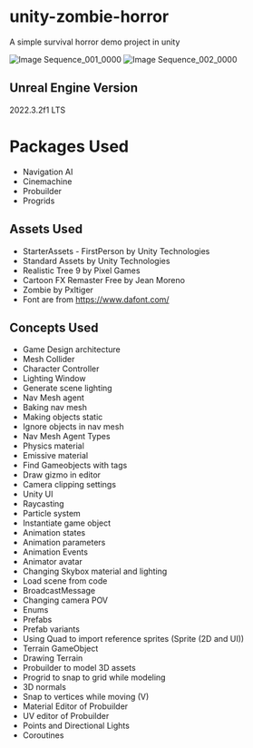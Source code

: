 # unity-zombie-horror
A simple survival horror demo project in unity

![Image Sequence_001_0000](https://github.com/sinamhdn/unity-zombie-survival/assets/34884156/97a8be09-1dcd-4e24-a476-c570f598209f)
![Image Sequence_002_0000](https://github.com/sinamhdn/unity-zombie-survival/assets/34884156/6186def0-786c-42f4-8f64-0ca04f338dd6)

## Unreal Engine Version
2022.3.2f1 LTS

# Packages Used
- Navigation AI
- Cinemachine
- Probuilder
- Progrids

## Assets Used
- StarterAssets - FirstPerson by Unity Technologies
- Standard Assets by Unity Technologies
- Realistic Tree 9 by Pixel Games
- Cartoon FX Remaster Free by Jean Moreno
- Zombie by Pxltiger
- Font are from https://www.dafont.com/

## Concepts Used
- Game Design architecture
- Mesh Collider
- Character Controller
- Lighting Window
- Generate scene lighting
- Nav Mesh agent
- Baking nav mesh
- Making objects static
- Ignore objects in nav mesh
- Nav Mesh Agent Types
- Physics material
- Emissive material
- Find Gameobjects with tags
- Draw gizmo in editor
- Camera clipping settings
- Unity UI
- Raycasting
- Particle system
- Instantiate game object
- Animation states
- Animation parameters
- Animation Events
- Animator avatar
- Changing Skybox material and lighting
- Load scene from code
- BroadcastMessage
- Changing camera POV
- Enums
- Prefabs
- Prefab variants
- Using Quad to import reference sprites (Sprite (2D and UI))
- Terrain GameObject
- Drawing Terrain
- Probuilder to model 3D assets
- Progrid to snap to grid while modeling
- 3D normals
- Snap to vertices while moving (V)
- Material Editor of Probuilder
- UV editor of Probuilder
- Points and Directional Lights
- Coroutines
